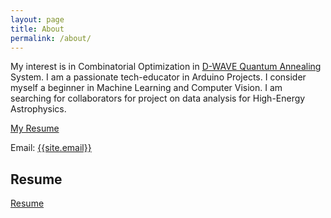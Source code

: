 ```yaml
---
layout: page
title: About
permalink: /about/
---
```

<p>
My interest is in Combinatorial Optimization in  <a href="https://www.dwavesys.com/" target="_blank">D-WAVE Quantum Annealing</a> System. I am a passionate tech-educator in Arduino Projects. I consider myself a beginner in Machine Learning and Computer Vision. I am searching for collaborators for project on data analysis for High-Energy Astrophysics. 
</p>

<p> 
  <a href="https://www.hariramkrishna.github.io/CV_HRKG.pdf" target="_blank">My Resume</a>
 </p>
Email: <a href="mailto:{{site.email}}?Subject=From Blog Site:">{{site.email}}</a>


## Resume
 <a href="https://www.hariramkrishna.github.io/CV_HRKG.pdf" target="_blank">Resume</a>

